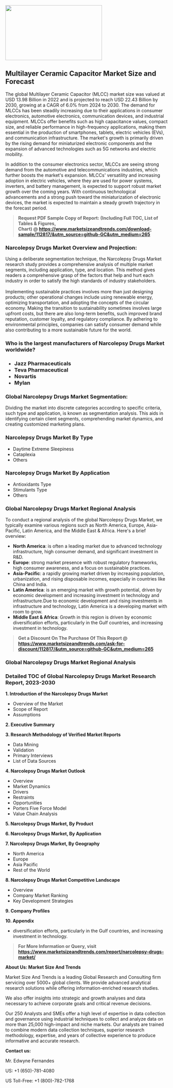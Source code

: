 <p><img class="alignnone size-medium wp-image-20088" src="https://ffe5etoiles.com/wp-content/uploads/2024/12/MST1-300x171.png" alt="" width="300" height="171" /></p><h2>Multilayer Ceramic Capacitor Market Size and Forecast</h2><p>The global Multilayer Ceramic Capacitor (MLCC) market size was valued at USD 13.98 Billion in 2022 and is projected to reach USD 22.43 Billion by 2030, growing at a CAGR of 6.0% from 2024 to 2030. The demand for MLCCs has been steadily increasing due to their applications in consumer electronics, automotive electronics, communication devices, and industrial equipment. MLCCs offer benefits such as high capacitance values, compact size, and reliable performance in high-frequency applications, making them essential in the production of smartphones, tablets, electric vehicles (EVs), and communication infrastructure. The market's growth is primarily driven by the rising demand for miniaturized electronic components and the expansion of advanced technologies such as 5G networks and electric mobility.</p><p>In addition to the consumer electronics sector, MLCCs are seeing strong demand from the automotive and telecommunications industries, which further boosts the market's expansion. MLCCs' versatility and increasing adoption in electric vehicles, where they are used for power systems, inverters, and battery management, is expected to support robust market growth over the coming years. With continuous technological advancements and a strong push toward the miniaturization of electronic devices, the market is expected to maintain a steady growth trajectory in the forecast period.</p></p><blockquote id="" class=""><strong>Request PDF Sample Copy of Report: (Including Full TOC, List of Tables &amp; Figures, Chart)&nbsp;@&nbsp;<strong><a href="https://www.marketsizeandtrends.com/download-sample/112817/&utm_source=github-GC&utm_medium=265" target="_blank">https://www.marketsizeandtrends.com/download-sample/112817/&utm_source=github-GC&utm_medium=265</a></strong></strong></blockquote><h3 id="" class="">Narcolepsy Drugs Market&nbsp;Overview and Projection:</h3><p id="" class="">Using a deliberate segmentation technique, the Narcolepsy Drugs Market research study provides a comprehensive analysis of multiple market segments, including application, type, and location. This method gives readers a comprehensive grasp of the factors that help and hurt each industry in order to satisfy the high standards of industry stakeholders. <br /> <br />Implementing sustainable practices involves more than just designing products; other operational changes include using renewable energy, optimizing transportation, and adopting the concepts of the circular economy. Making the transition to sustainability sometimes involves large upfront costs, but there are also long-term benefits, such improved brand reputation, customer loyalty, and regulatory compliance. By adhering to environmental principles, companies can satisfy consumer demand while also contributing to a more sustainable future for the world.</p><h3 id="" class="">Who is the largest manufacturers of&nbsp;Narcolepsy Drugs Market worldwide?</h3><h3 class=""><p><ul><li>Jazz Pharmaceuticals </li><li> Teva Pharmaceutical </li><li> Novartis </li><li> Mylan</li></ul></p></h3><h3 id="" class="">Global&nbsp;Narcolepsy Drugs Market Segmentation:</h3><p id="" class="">Dividing the market into discrete categories according to specific criteria, such type and application, is known as segmentation analysis. This aids in identifying certain client segments, comprehending market dynamics, and creating customized marketing plans.</p><h3 id="" class="">Narcolepsy Drugs Market&nbsp;By Type</h3><p><p><ul><li>Daytime Extreme Sleepiness </li><li> Cataplexia </li><li> Others </p></li></ul></p></p><h3 id="" class="">Narcolepsy Drugs Market&nbsp;By Application</h3><p class=""><p><ul><li>Antioxidants Type </li><li> Stimulants Type </li><li> Others </li></ul></p></p><h3 id="" class="">Global Narcolepsy Drugs Market Regional Analysis</h3><p id="" class="">To conduct a regional analysis of the global Narcolepsy Drugs Market, we typically examine various regions such as North America, Europe, Asia-Pacific, Latin America, and the Middle East &amp; Africa. Here's a brief overview:</p><ul><li><strong>North America</strong>: is often a leading market due to advanced technology infrastructure, high consumer demand, and significant investment in R&amp;D.</li><li><strong>Europe</strong>: strong market presence with robust regulatory frameworks, high consumer awareness, and a focus on sustainable practices.</li><li><strong>Asia-Pacific</strong>: a rapidly growing market driven by increasing population, urbanization, and rising disposable incomes, especially in countries like China and India.</li><li><strong>Latin America</strong>: is an emerging market with growth potential, driven by economic development and increasing investment in technology and infrastructure.Due to economic development and rising investments in infrastructure and technology, Latin America is a developing market with room to grow.</li><li><strong>Middle East &amp; Africa</strong>: Growth in this region is driven by economic diversification efforts, particularly in the Gulf countries, and increasing investment in technology.</li></ul><blockquote id="" class=""><strong>Get a Discount On The Purchase Of This Report @ <strong><a href="https://www.marketsizeandtrends.com/ask-for-discount/112817/&utm_source=github-GC&utm_medium=265" target="_blank">https://www.marketsizeandtrends.com/ask-for-discount/112817/&utm_source=github-GC&utm_medium=265</a></strong></strong></blockquote><h3 id="" class="">Global Narcolepsy Drugs Market Regional Analysis</h3><h3 id="" class="">Detailed TOC of Global Narcolepsy Drugs Market Research Report, 2023-2030</h3><p id="" class=""><strong>1. Introduction of the Narcolepsy Drugs Market</strong></p><ul><li>Overview of the Market</li><li>Scope of Report</li><li>Assumptions</li></ul><p id="" class=""><strong>2. Executive Summary</strong></p><p id="" class=""><strong>3. Research Methodology of Verified Market Reports</strong></p><ul><li>Data Mining</li><li>Validation</li><li>Primary Interviews</li><li>List of Data Sources</li></ul><p id="" class=""><strong>4. Narcolepsy Drugs Market Outlook</strong></p><ul><li>Overview</li><li>Market Dynamics</li><li>Drivers</li><li>Restraints</li><li>Opportunities</li><li>Porters Five Force Model</li><li>Value Chain Analysis</li></ul><p id="" class=""><strong>5. Narcolepsy Drugs Market, By Product</strong></p><p id="" class=""><strong>6. Narcolepsy Drugs Market, By Application</strong></p><p id="" class=""><strong>7. Narcolepsy Drugs Market, By Geography</strong></p><ul><li>North America</li><li>Europe</li><li>Asia Pacific</li><li>Rest of the World</li></ul><p id="" class=""><strong>8. Narcolepsy Drugs Market Competitive Landscape</strong></p><ul><li>Overview</li><li>Company Market Ranking</li><li>Key Development Strategies</li></ul><p id="" class=""><strong>9. Company Profiles</strong></p><p id="" class=""><strong>10. Appendix</strong></p><ul><li>diversification efforts, particularly in the Gulf countries, and increasing investment in technology.</li></ul><blockquote id="" class=""><strong>For More Information or Query, visit <strong><strong><a href="https://www.marketsizeandtrends.com/report/narcolepsy-drugs-market/" target="_blank">https://www.marketsizeandtrends.com/report/narcolepsy-drugs-market/</a></strong></strong></strong></blockquote><p id="" class=""><strong>About Us: Market Size And Trends</strong></p><p id="" class="">Market Size And Trends is a leading Global Research and Consulting firm servicing over 5000+ global clients. We provide advanced analytical research solutions while offering information-enriched research studies.</p><p id="" class="">We also offer insights into strategic and growth analyses and data necessary to achieve corporate goals and critical revenue decisions.</p><p id="" class="">Our 250 Analysts and SMEs offer a high level of expertise in data collection and governance using industrial techniques to collect and analyze data on more than 25,000 high-impact and niche markets. Our analysts are trained to combine modern data collection techniques, superior research methodology, expertise, and years of collective experience to produce informative and accurate research.</p><p id="" class=""><strong>Contact us:</strong></p><p id="" class="">Mr. Edwyne Fernandes</p><p id="" class="">US: +1 (650)-781-4080</p><p id="" class="">US Toll-Free: +1 (800)-782-1768</p>
